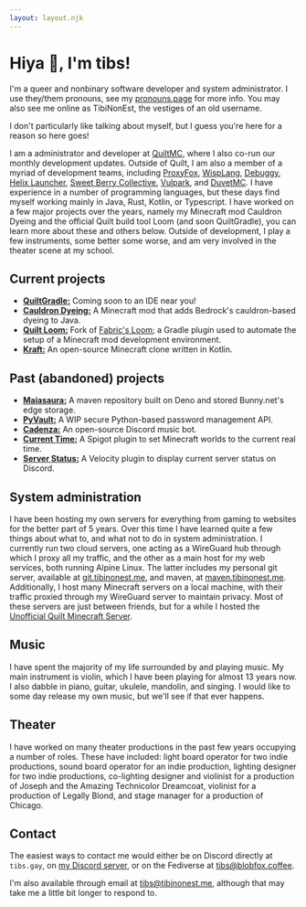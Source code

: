 ```yaml
---
layout: layout.njk
---
```


# Hiya 👋, I'm tibs!

I'm a queer and nonbinary software developer and system administrator. I use they/them pronouns, see my
<a href="https://en.pronouns.page/@tibs" rel="me">pronouns.page</a> for more info. You may also see me online as
TibiNonEst, the vestiges of an old username.

I don't particularly like talking about myself, but I guess you're here for a reason so here goes!

I am a administrator and developer at [QuiltMC](https://quiltmc.org), where I also co-run our monthly development updates.
Outside of Quilt, I am also a member of a myriad of development teams, including [ProxyFox](https://proxyfox.dev),
[WispLang](https://github.com/WispLang), [Debuggy](https://github.com/DebuggyTeam), [Helix Launcher](https://helixlauncher.dev),
[Sweet Berry Collective](https://github.com/Sweet-Berry-Collective), [Vulpark](https://github.com/vulpark), and
[DuvetMC](https://github.com/DuvetMC). I have experience in a number of programming languages, but these days find myself
working mainly in Java, Rust, Kotlin, or Typescript. I have worked on a few major projects over the years, namely my
Minecraft mod Cauldron Dyeing and the official Quilt build tool Loom (and soon QuiltGradle), you can learn more about
these and others below. Outside of development, I play a few instruments, some better some worse, and am very involved
in the theater scene at my school.


## Current projects
- [**QuiltGradle:**](https://github.com/TibiNonEst/quilt-gradle-prototype) Coming soon to an IDE near you!
- [**Cauldron Dyeing:**](https://modrinth.com/mod/cauldron-dyeing) A Minecraft mod that adds Bedrock's cauldron-based
  dyeing to Java.
- [**Quilt Loom:**](https://github.com/QuiltMC/quilt-loom) Fork of [Fabric's Loom](https://github.com/FabricMC/fabric-loom); 
  a Gradle plugin used to automate the setup of a Minecraft mod development environment.
- [**Kraft:**](https://github.com/Oliver-makes-code/Kraft) An open-source Minecraft clone written in Kotlin.


## Past (abandoned) projects
- [**Maiasaura:**](https://github.com/TibiNonEst/Maiasaura) A maven repository built on Deno and stored Bunny.net's
  edge storage.
- [**PyVault:**](https://github.com/TibiNonEst/PyVault) A WIP secure Python-based password management API.
- [**Cadenza:**](https://github.com/TibiNonEst/Cadenza) An open-source Discord music bot.
- [**Current Time:**](https://github.com/TibiNonEst/current-time) A Spigot plugin to set Minecraft worlds to the
  current real time.
- [**Server Status:**](https://github.com/TibiNonEst/server-status) A Velocity plugin to display current server status
  on Discord.


## System administration
I have been hosting my own servers for everything from gaming to websites for the better part of 5 years. Over this
time I have learned quite a few things about what to, and what not to do in system administration. I currently run two
cloud servers, one acting as a WireGuard hub through which I proxy all my traffic, and the other as a main host for my
web services, both running Alpine Linux. The latter includes my personal git server, available at
[git.tibinonest.me](https://git.tibinonest.me), and maven, at [maven.tibinonest.me](https://maven.tibinonest.me).
Additionally, I host many Minecraft servers on a local machine, with their traffic proxied through my WireGuard server
to maintain privacy. Most of these servers are just between friends, but for a while I hosted the
[Unofficial Quilt Minecraft Server](https://modrinth.com/modpack/uqm).


## Music
I have spent the majority of my life surrounded by and playing music. My main instrument is violin, which I have been
playing for almost 13 years now. I also dabble in piano, guitar, ukulele, mandolin, and singing. I would like to some
day release my own music, but we'll see if that ever happens.


## Theater
I have worked on many theater productions in the past few years occupying a number of roles. These have included: light
board operator for two indie productions, sound board operator for an indie production, lighting designer for two indie
productions, co-lighting designer and violinist for a production of Joseph and the Amazing Technicolor Dreamcoat,
violinist for a production of Legally Blond, and stage manager for a production of Chicago.


## Contact
The easiest ways to contact me would either be on Discord directly at `tibs.gay`, on [my Discord server](https://discord.tibinonest.me),
or on the Fediverse at [tibs@blobfox.coffee](https://blobfox.coffee/@tibs).

I'm also available through email at [tibs@tibinonest.me](mailto:tibs@tibinonest.me), although that may take me a little
bit longer to respond to.

